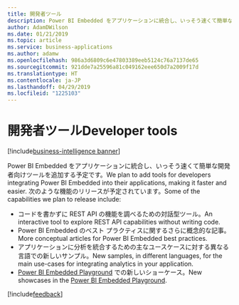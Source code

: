 ```yaml
---
title: 開発者ツール
description: Power BI Embedded をアプリケーションに統合し、いっそう速くて簡単な開発者専用ツールをさらに追加する予定です。
author: AdamDWilson
ms.date: 01/21/2019
ms.topic: article
ms.service: business-applications
ms.author: adamw
ms.openlocfilehash: 986a3d6809c6e47803389eeb5124c76a7137de65
ms.sourcegitcommit: 921dde7a25596a81c049162eee650d7a2009f17d
ms.translationtype: HT
ms.contentlocale: ja-JP
ms.lasthandoff: 04/29/2019
ms.locfileid: "1225103"
---
```

#  <a name="developer-tools"></a><span data-ttu-id="2e92c-103">開発者ツール</span><span class="sxs-lookup"><span data-stu-id="2e92c-103">Developer tools</span></span> 
[!include[business-intelligence banner](../../includes/business-intelligence.md)]



<span data-ttu-id="2e92c-104">Power BI Embedded をアプリケーションに統合し、いっそう速くて簡単な開発者向けツールを追加する予定です。</span><span class="sxs-lookup"><span data-stu-id="2e92c-104">We plan to add tools for developers integrating Power BI Embedded into their applications, making it faster and easier.</span></span> <span data-ttu-id="2e92c-105">次のような機能のリリースが予定されています。</span><span class="sxs-lookup"><span data-stu-id="2e92c-105">Some of the capabilities we plan to release include:</span></span> 

-   <span data-ttu-id="2e92c-106">コードを書かずに REST API の機能を調べるための対話型ツール。</span><span class="sxs-lookup"><span data-stu-id="2e92c-106">An interactive tool to explore REST API capabilities without writing code.</span></span> 
-   <span data-ttu-id="2e92c-107">Power BI Embedded のベスト プラクティスに関するさらに概念的な記事。</span><span class="sxs-lookup"><span data-stu-id="2e92c-107">More conceptual articles for Power BI Embedded best practices.</span></span> 
-   <span data-ttu-id="2e92c-108">アプリケーションに分析を統合するための主なユースケースに対する異なる言語での新しいサンプル。</span><span class="sxs-lookup"><span data-stu-id="2e92c-108">New samples, in different languages, for the main use-cases for integrating analytics in your application.</span></span> 
-   <span data-ttu-id="2e92c-109">[Power BI Embedded Playground](https://microsoft.github.io/PowerBI-JavaScript/demo/v2-demo/index.html) での新しいショーケース。</span><span class="sxs-lookup"><span data-stu-id="2e92c-109">New showcases in the [Power BI Embedded Playground](https://microsoft.github.io/PowerBI-JavaScript/demo/v2-demo/index.html).</span></span> 

[!include[feedback](../includes/service-feedback.md)]